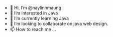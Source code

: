 - 👋 Hi, I’m @naylinnmaung
- 👀 I’m interested in Java
- 🌱 I’m currently learning Java
- 💞️ I’m looking to collaborate on java web design.
- 📫 How to reach me ...

<!---
naylinnmaung/naylinnmaung is a ✨ special ✨ repository because its `README.md` (this file) appears on your GitHub profile.
You can click the Preview link to take a look at your changes.
--->
